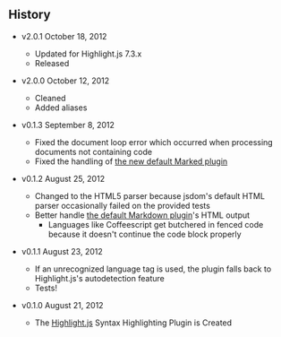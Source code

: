 ## History

- v2.0.1 October 18, 2012
	- Updated for Highlight.js 7.3.x
	- Released

- v2.0.0 October 12, 2012
	- Cleaned
	- Added aliases

- v0.1.3 September 8, 2012
	- Fixed the document loop error which occurred when processing documents not
		containing code
	- Fixed the handling of [the new default Marked plugin](https://github.com/bevry/docpad-extras/tree/master/plugins/markdown)

- v0.1.2 August 25, 2012
	- Changed to the HTML5 parser because jsdom's default HTML parser occasionally failed on the provided tests
	- Better handle [the default Markdown plugin](https://github.com/bevry/docpad-extras/tree/master/plugins/markdown)'s HTML output
		- Languages like Coffeescript get butchered in fenced code because it doesn't continue the code block properly

- v0.1.1 August 23, 2012
	- If an unrecognized language tag is used, the plugin falls back to
		Highlight.js's autodetection feature
	- Tests!

- v0.1.0 August 21, 2012
	- The [Highlight.js](https://github.com/isagalaev/highlight.js) Syntax
		Highlighting Plugin is Created
